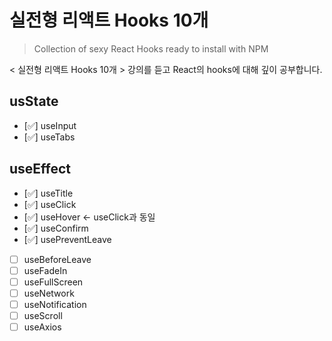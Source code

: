 # 실전형 리액트 Hooks 10개

> Collection of sexy React Hooks ready to install with NPM

< 실전형 리액트 Hooks 10개 > 강의를 듣고 React의 hooks에 대해 깊이 공부합니다.

## usState

- [✅] useInput
- [✅] useTabs

## useEffect

- [✅] useTitle
- [✅] useClick
- [✅] useHover <- useClick과 동일
- [✅] useConfirm
- [✅] usePreventLeave
- [ ] useBeforeLeave
- [ ] useFadeIn
- [ ] useFullScreen
- [ ] useNetwork
- [ ] useNotification
- [ ] useScroll
- [ ] useAxios
